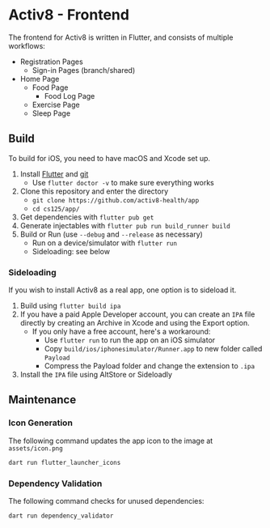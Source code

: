 # Activ8 - Frontend

The frontend for Activ8 is written in Flutter, and consists of multiple workflows:

- Registration Pages
    - Sign-in Pages (branch/shared)
- Home Page
    - Food Page
        - Food Log Page
    - Exercise Page
    - Sleep Page

## Build

To build for iOS, you need to have macOS and Xcode set up.

1. Install [Flutter](https://flutter.dev/docs/get-started/install) and [git](https://git-scm.com/)
    - Use `flutter doctor -v` to make sure everything works
2. Clone this repository and enter the directory
    - `git clone https://github.com/activ8-health/app`
    - `cd cs125/app/`
3. Get dependencies with `flutter pub get`
4. Generate injectables with `flutter pub run build_runner build`
5. Build or Run (use `--debug` and `--release` as necessary)
    - Run on a device/simulator with `flutter run`
    - Sideloading: see below

### Sideloading

If you wish to install Activ8 as a real app, one option is to sideload it.

1. Build using `flutter build ipa`
2. If you have a paid Apple Developer account, you can create an `IPA` file directly by creating an Archive in Xcode and
   using the Export option.
    - If you only have a free account, here's a workaround:
        - Use `flutter run` to run the app on an iOS simulator
        - Copy `build/ios/iphonesimulator/Runner.app` to new folder called `Payload`
        - Compress the Payload folder and change the extension to `.ipa`
3. Install the `IPA` file using AltStore or Sideloadly

## Maintenance

### Icon Generation

The following command updates the app icon to the image at `assets/icon.png`

```bash
dart run flutter_launcher_icons
```

### Dependency Validation

The following command checks for unused dependencies:

```bash
dart run dependency_validator
```